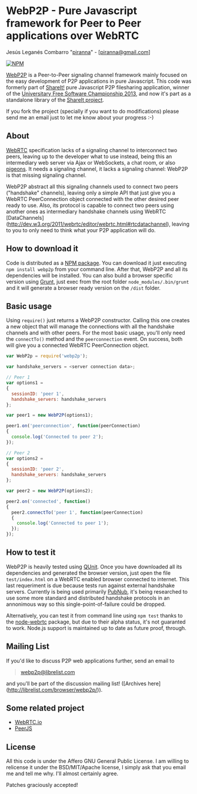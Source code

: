 # WebP2P - Pure Javascript framework for Peer to Peer applications over WebRTC

Jesús Leganés Combarro "[piranna](https://github.com/piranna)" - [piranna@gmail.com]

[![NPM](https://nodei.co/npm/webp2p.png?downloads=true&stars=true)](https://nodei.co/npm/webp2p/)

[WebP2P](http://webp2p.io) is a Peer-to-Peer signaling channel framework mainly focused on the easy development of P2P applications in pure Javascript. This code was formerly part of [ShareIt!](https://github.com/ShareIt-project/ShareIt) pure Javascript P2P filesharing application, winner of the [Universitary Free Software Championship 2013](http://www.concursosoftwarelibre.org/1213), and now it's part as a standalone library of the [ShareIt project](http://shareit.es).

If you fork the project (specially if you want to do modifications) please
send me an email just to let me know about your progress :-)

## About

[WebRTC](http://www.webrtc.org) specification lacks of a signaling channel to interconnect two peers, leaving up to the developer what to use instead, being this an intermediary web server via Ajax or WebSockets, a chat room, or also [pigeons](http://en.wikipedia.org/wiki/IP_over_Avian_Carriers). It needs a signaling channel, it lacks a signaling channel: WebP2P is that missing signaling channel.

WebP2P abstract all this signaling channels used to connect two peers ("handshake" channels), leaving only a simple API that just give you a WebRTC PeerConnection object connected with the other desired peer ready to use. Also, its protocol is capable to connect two peers using another ones as intermediary handshake channels using WebRTC [DataChannels]
(http://dev.w3.org/2011/webrtc/editor/webrtc.html#rtcdatachannel), leaving to you to only need to think what your P2P application will do.

## How to download it

Code is distributed as a [NPM package](https://www.npmjs.org/package/webp2p). You can download it just executing ```npm install webp2p``` from your command line. After that, WebP2P and all its dependencies will be installed. You can also build a browser specific version using [Grunt](http://gruntjs.com), just exec from the root folder ```node_modules/.bin/grunt``` and it will generate a browser ready version on the ```/dist``` folder.

## Basic usage

Using ```require()``` just returns a WebP2P constructor. Calling this one creates a new object that will manage the connections with all the handshake channels and with other peers. For the most basic usage, you'll only need the ```connectTo()``` method and the ```peerconnection``` event. On success, both will give you a connected WebRTC PeerConnection object.

```Javascript
var WebP2p = require('webp2p');

var handshake_servers = <server connection data>;

// Peer 1
var options1 =
{
  sessionID: 'peer 1',
  handshake_servers: handshake_servers
};

var peer1 = new WebP2P(options1);

peer1.on('peerconnection', function(peerConnection)
{
  console.log('Connected to peer 2');
});

// Peer 2
var options2 =
{
  sessionID: 'peer 2',
  handshake_servers: handshake_servers
};

var peer2 = new WebP2P(options2);

peer2.on('connected', function()
{
  peer2.connectTo('peer 1', function(peerConnection)
  {
    console.log('Connected to peer 1');
  });
});

```

## How to test it

WebP2P is heavily tested using [QUnit](http://qunitjs.com). Once you have downloaded all its dependencies and generated the browser version, just open the file ```test/index.html``` on a WebRTC enabled browser connected to internet. This last requeriment is due because tests run against external handshake servers. Currently is being used primarily [PubNub](http://www.pubnub.com), it's being researched to use some more standard and distributed handshake protocols in an annonimous way so this single-point-of-failure could be dropped.

Alternatively, you can test it from command line using ```npm test``` thanks to the [node-webrtc](http://js-platform.github.io/node-webrtc) package, but due to their alpha status, it's not guaranted to work. Node.js support is maintained up to date as future proof, through.

## Mailing List

If you'd like to discuss P2P web applications further, send an email to 

> webp2p@librelist.com

and you'll be part of the discussion mailing list! ([Archives here]
(http://librelist.com/browser/webp2p/)).

## Some related project

* [WebRTC.io](https://github.com/webRTC/webRTC.io)
* [PeerJS](http://peerjs.com)

## License

All this code is under the Affero GNU General Public License. I am willing to relicense it under the BSD/MIT/Apache license, I simply ask that you email me and tell me why. I'll almost certainly agree.

Patches graciously accepted!
